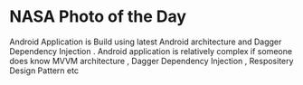 # NASA Photo of the Day

Android Application is Build using latest Android architecture and Dagger Dependency Injection . Android application is relatively complex if someone does know MVVM architecture , Dagger Dependency Injection , Respositery Design Pattern etc
